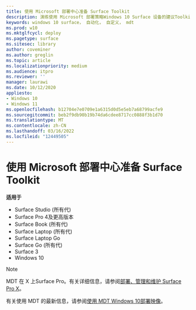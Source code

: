 ```yaml
---
title: 使用 Microsoft 部署中心准备 Surface Toolkit
description: 演练使用 Microsoft 部署策略Windows 10 Surface 设备的建议Toolkit。
keywords: windows 10 surface， 自动化， 自定义， mdt
ms.prod: w10
ms.mktglfcycl: deploy
ms.pagetype: surface
ms.sitesec: library
author: coveminer
ms.author: greglin
ms.topic: article
ms.localizationpriority: medium
ms.audience: itpro
ms.reviewer: ''
manager: laurawi
ms.date: 10/12/2020
appliesto:
- Windows 10
- Windows 11
ms.openlocfilehash: b12704e7e0709e1a6315d0d5e5eb7a68799acfe9
ms.sourcegitcommit: beb2f9db90b19b74da6cdee8717cc0888f3b1d70
ms.translationtype: MT
ms.contentlocale: zh-CN
ms.lasthandoff: 03/16/2022
ms.locfileid: "12449505"
---
```

# <a name="prepare-surface-deployment-with-microsoft-deployment-toolkit"></a>使用 Microsoft 部署中心准备 Surface Toolkit

**适用于**

- Surface Studio (所有代) 
- Surface Pro 4及更高版本
- Surface Book (所有代) 
- Surface Laptop (所有代) 
- Surface Laptop Go 
- Surface Go (所有代) 
- Surface 3
- Windows 10

> [!NOTE]
> MDT 在 X 上Surface Pro。有关详细信息，请参阅[部署、管理和维护 Surface Pro X](surface-pro-arm-app-management.md)。

有关使用 MDT 的最新信息，请参阅[使用 MDT Windows 10部署映像](/windows/deployment/deploy-windows-mdt/deploy-a-windows-10-image-using-mdt)。

